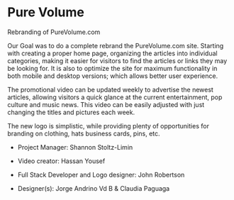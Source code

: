 # Pure Volume

Rebranding of PureVolume.com

Our Goal was to do a complete rebrand the PureVolume.com site. Starting with creating a proper home page, organizing the articles into individual categories, making it easier for visitors to find the articles or links they may be looking for. It is also to optimize the site for maximum functionality in both mobile and desktop versions; which allows better user experience.

The promotional video can be updated weekly to advertise the newest articles, allowing visitors a quick glance at the current entertainment, pop culture and music news. This video can be easily adjusted with just changing the titles and pictures each week.

The new logo is simplistic, while providing plenty of opportunities for branding on clothing, hats business cards, pins, etc.

- Project Manager: Shannon Stoltz-Limin

- Video creator: Hassan Yousef

- Full Stack Developer and Logo designer: John Robertson

- Designer(s): Jorge Andrino Vd B & Claudia Paguaga
